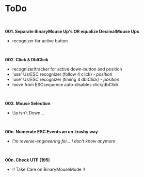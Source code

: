 # ToDo  

<br>

**001. Separate BinaryMouse Up's OR equalize DecimalMouse Ups**
- recognizer for active button

<br>

**002. Click & DblClick**
- recognizer/tracker for active down-button and position
- 'use' UsrESC recognizer (follow 4 click) - *position*
- 'use' UsrESC recognizer (timing 4 dblClick) - *position*
- move from ESCsequence auto-disables click/dbClick

<br>

**003. Mouse Selection**
- Up isn't Down...

<br>

**00n. Numerate ESC Events an un-trashy way**  
- *I'm reverse-engineering for... I don't know anymore*

<br>

**00n. Check UTF (195)**  
- !! Take Care on BinaryMouseMode !!

<br>

